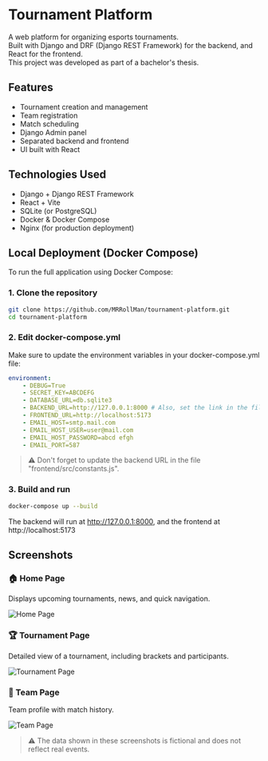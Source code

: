 # Tournament Platform

A web platform for organizing esports tournaments.  
Built with Django and DRF (Django REST Framework) for the backend, and React for the frontend.  
This project was developed as part of a bachelor's thesis.

## Features

- Tournament creation and management
- Team registration
- Match scheduling
- Django Admin panel
- Separated backend and frontend
- UI built with React

## Technologies Used

- Django + Django REST Framework
- React + Vite
- SQLite (or PostgreSQL)
- Docker & Docker Compose
- Nginx (for production deployment)

## Local Deployment (Docker Compose)

To run the full application using Docker Compose:

### 1. Clone the repository

```bash
git clone https://github.com/MRRollMan/tournament-platform.git
cd tournament-platform
```

### 2. Edit docker-compose.yml

Make sure to update the environment variables in your docker-compose.yml file:

```yaml
environment:
    - DEBUG=True
    - SECRET_KEY=ABCDEFG
    - DATABASE_URL=db.sqlite3
    - BACKEND_URL=http://127.0.0.1:8000 # Also, set the link in the file "frontend\src\constants.js"
    - FRONTEND_URL=http://localhost:5173
    - EMAIL_HOST=smtp.mail.com
    - EMAIL_HOST_USER=user@mail.com
    - EMAIL_HOST_PASSWORD=abcd efgh
    - EMAIL_PORT=587
```
> ⚠️ Don't forget to update the backend URL in the file "frontend/src/constants.js".

### 3. Build and run

```bash
docker-compose up --build
```

The backend will run at http://127.0.0.1:8000, and the frontend at http://localhost:5173


## Screenshots

### 🏠 Home Page

Displays upcoming tournaments, news, and quick navigation.

![Home Page](https://github.com/user-attachments/assets/f3b0f434-37ff-4874-9f15-ed566b93ae04)

### 🏆 Tournament Page

Detailed view of a tournament, including brackets and participants.

![Tournament Page](https://github.com/user-attachments/assets/de3a02ce-c4e0-45fc-8b3d-6e076382d557)

### 👥 Team Page

Team profile with match history.

![Team Page](https://github.com/user-attachments/assets/29416692-a492-42c8-91e6-d7820d880091)

> ⚠️ The data shown in these screenshots is fictional and does not reflect real events. 
